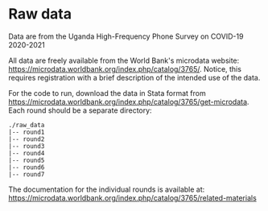 # Raw data

Data are from the Uganda High-Frequency Phone Survey on COVID-19 2020-2021

All data are freely available from the World Bank's microdata website:
https://microdata.worldbank.org/index.php/catalog/3765/.
Notice, this requires registration with a brief description of the
intended use of the data.

For the code to run, download the data in Stata format from
https://microdata.worldbank.org/index.php/catalog/3765/get-microdata.
Each round should be a separate directory:

```
./raw_data
|-- round1
|-- round2
|-- round3
|-- round4
|-- round5
|-- round6
|-- round7
```

The documentation for the individual rounds is available at:
https://microdata.worldbank.org/index.php/catalog/3765/related-materials

